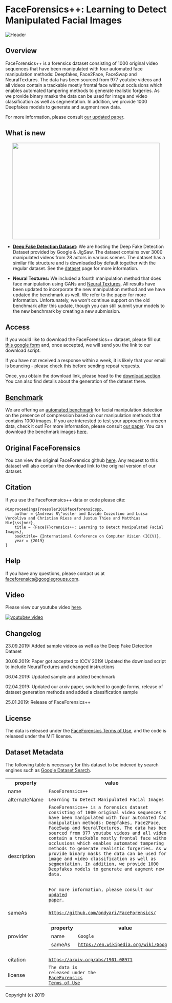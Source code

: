 # FaceForensics++: Learning to Detect Manipulated Facial Images

![Header](images/teaser.png)

## Overview
FaceForensics++ is a forensics dataset consisting of 1000 original video sequences that have been manipulated with four automated face manipulation methods: Deepfakes, Face2Face, FaceSwap and NeuralTextures. The data has been sourced from 977 youtube videos and all videos contain a trackable mostly frontal face without occlusions which enables automated tampering methods to generate realistic forgeries. As we provide binary masks the data can be used for image and video classification as well as segmentation. In addition, we provide 1000 Deepfakes models to generate and augment new data.



For more information, please consult [our updated paper](https://arxiv.org/abs/1901.08971).

## What is new

<p align="center">
  <img width="460" height="300" src="images/DDD_samples.gif">
</p>

- __[Deep Fake Detection Dataset](https://ai.googleblog.com/2019/09/contributing-data-to-deepfake-detection.html):__ We are hosting the Deep Fake Detection Dataset provided by Google & JigSaw. The dataset contains over 3000 manipulated videos from 28 actors in various scenes. The dataset has a similar file structure and is downloaded by default together with the regular dataset. See the [dataset](dataset) page for more information. 

- __Neural Textures:__ We included a fourth manipulation method that does face manipulation using GANs and [Neural Textures](https://arxiv.org/pdf/1904.12356.pdf). All results have been updated to incorporate the new manipulation method and we have updated the benchmark as well. We refer to the paper for more information.
Unfortunately, we won't continue support on the old benchmark after this update, though you can still submit your models to the new benchmark by creating a new submission.

## Access
If you would like to download the FaceForensics++ dataset, please fill out [this google form](https://docs.google.com/forms/d/e/1FAIpQLSdRRR3L5zAv6tQ_CKxmK4W96tAab_pfBu2EKAgQbeDVhmXagg/viewform) and, once accepted, we will send you the link to our download script.

If you have not received a response within a week, it is likely that your email is bouncing - please check this before sending repeat requests.

Once, you obtain the download link, please head to the [download section](dataset/README.md). You can also find details about the generation of the dataset there.

## [Benchmark](http://kaldir.vc.in.tum.de/faceforensics_benchmark/)
We are offering an [automated benchmark](http://kaldir.vc.in.tum.de/faceforensics_benchmark/) for facial manipulation detection on the presence of compression based on our manipulation methods that contains 1000 images. If you are interested to test your approach on unseen data, check it out! For more information, please consult [our paper](https://arxiv.org/abs/1901.08971). You can download the benchmark images [here](http://kaldir.vc.in.tum.de/faceforensics_benchmark_images.zip).


## Original FaceForensics
You can view the original FaceForensics github [here](https://github.com/ondyari/FaceForensics/tree/original). Any request to this dataset will also contain the download link to the original version of our dataset. 


## Citation
If you use the FaceForensics++ data or code please cite:
```
@inproceedings{roessler2019faceforensicspp,
	author = {Andreas R\"ossler and Davide Cozzolino and Luisa Verdoliva and Christian Riess and Justus Thies and Matthias Nie{\ss}ner},
	title = {Face{F}orensics++: Learning to Detect Manipulated Facial Images},
	booktitle= {International Conference on Computer Vision (ICCV)},
	year = {2019}
}

```

## Help
If you have any questions, please contact us at [faceforensics@googlegroups.com](faceforensics@googlegroups.com).

## Video
Please view our youtube video [here](https://www.youtube.com/watch?v=x2g48Q2I2ZQ).

[![youtubev_video](https://img.youtube.com/vi/x2g48Q2I2ZQ/0.jpg)](https://www.youtube.com/watch?v=x2g48Q2I2ZQ)

## Changelog
23.09.2019: Added sample videos as well as the Deep Fake Detection Dataset

30.08.2019: Paper got accepted to ICCV 2019! Updated the download script to include NeuralTextures and changed instructions

06.04.2019: Updated sample and added benchmark

02.04.2019: Updated our arxiv paper, switched to google forms, release of dataset generation methods and added a classification sample

25.01.2019: Release of FaceForensics++

## License
The data is released under the [FaceForensics Terms of Use](http://kaldir.vc.in.tum.de/faceforensics_tos.pdf), and the code is released under the MIT license.

## Dataset Metadata
The following table is necessary for this dataset to be indexed by search
engines such as <a href="https://g.co/datasetsearch">Google Dataset Search</a>.
<div itemscope itemtype="http://schema.org/Dataset">
  <table>
    <tr>
      <th>property</th>
      <th>value</th>
    </tr>
    <tr>
      <td>name</td>
      <td><code itemprop="name">FaceForensics++</code></td>
    </tr>
    <tr>
      <td>alternateName</td>
      <td><code itemprop="name">Learning to Detect Manipulated Facial Images</code></td>
    </tr>
    <tr>
      <td>description</td>
      <td><code itemprop="description">FaceForensics++ is a forensics dataset consisting of 1000 original video sequences that have been manipulated with four automated face manipulation methods: Deepfakes, Face2Face, FaceSwap and NeuralTextures. The data has been sourced from 977 youtube videos and all videos contain a trackable mostly frontal face without occlusions which enables automated tampering methods to generate realistic forgeries. As we provide binary masks the data can be used for image and video classification as well as segmentation. In addition, we provide 1000 Deepfakes models to generate and augment new data.

For more information, please consult our <a href="https://arxiv.org/abs/1901.08971">updated paper</a>.</code></td>
    </tr>
    <tr>
      <td>sameAs</td>
      <td><code itemprop="sameAs">https://github.com/ondyari/FaceForensics/</code></td>
    </tr>
    <tr>
      <td>provider</td>
      <td>
        <div itemscope itemtype="http://schema.org/Organization" itemprop="provider">
          <table>
            <tr>
              <th>property</th>
              <th>value</th>
            </tr>
            <tr>
              <td>name</td>
              <td><code itemprop="name">Google</code></td>
            </tr>
            <tr>
              <td>sameAs</td>
              <td><code itemprop="sameAs">https://en.wikipedia.org/wiki/Google</code></td>
            </tr>
          </table>
        </div>
      </td>
    </tr>
    <tr>
      <td>citation</td>
      <td><code itemprop="citation">https://arxiv.org/abs/1901.08971</code></td>
    </tr>
    <tr>
      <td>license</td>
      <td><code itemprop="license">The data is released under the <a href="http://kaldir.vc.in.tum.de/faceforensics_tos.pdf">FaceForensics Terms of Use</a></code></td>
    </tr>
  </table>
</div>


Copyright (c) 2019

